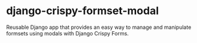 # django-crispy-formset-modal

Reusable Django app that provides an easy way to manage and manipulate formsets using modals with Django Crispy Forms.
